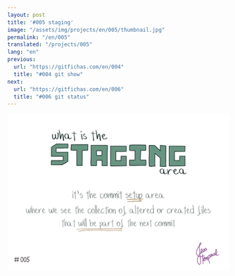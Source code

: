 ```yaml
---
layout: post
title: '#005 staging'
image: "/assets/img/projects/en/005/thumbnail.jpg"
permalink: "/en/005"
translated: "/projects/005"
lang: "en"
previous:
  url: "https://gitfichas.com/en/004"
  title: "#004 git show"
next:
  url: "https://gitfichas.com/en/006"
  title: "#006 git status"
---
```


<img src="/assets/img/projects/en/005/full.jpg">